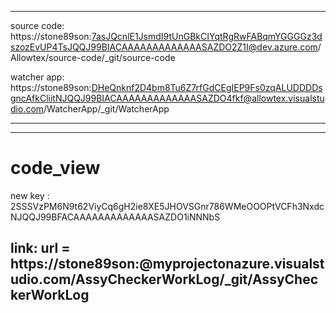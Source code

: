 -------------------------------------------

source code:
https://stone89son:7asJQcnlE1JsmdI9tUnGBkCIYqtRgRwFABqmYGGGGz3dszozEvUP4TsJQQJ99BIACAAAAAAAAAAAAASAZDO2Z1I@dev.azure.com/Allowtex/source-code/_git/source-code

watcher app:
https://stone89son:DHeQnknf2D4bm8Tu6Z7rfGdCEgIEP9Fs0zqALUDDDDsgncAfkCliitNJQQJ99BIACAAAAAAAAAAAAASAZDO4fkf@allowtex.visualstudio.com/WatcherApp/_git/WatcherApp

-------------------------------------------
-------------------------------------------
# code_view

new key : 2SSSVzPM6N9t62ViyCq6gH2ie8XE5JHOVSGnr786WMeOOOPtVCFh3NxdcNJQQJ99BFACAAAAAAAAAAAAASAZDO1iNNNbS


link: 	url = https://stone89son:@myprojectonazure.visualstudio.com/AssyCheckerWorkLog/_git/AssyCheckerWorkLog
----------------------------------------------
